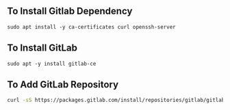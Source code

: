 ## To Install Gitlab Dependency
```shell
sudo apt install -y ca-certificates curl openssh-server
```
## To Install GitLab 
```shell
sudo apt -y install gitlab-ce
```
## To Add GitLab Repository
```bash
curl -sS https://packages.gitlab.com/install/repositories/gitlab/gitlab-ce/script.deb.sh | sudo bash
```
